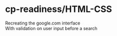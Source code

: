# cp-readiness/HTML-CSS
Recreating the google.com interface <br/>
With validation on user input before a search
